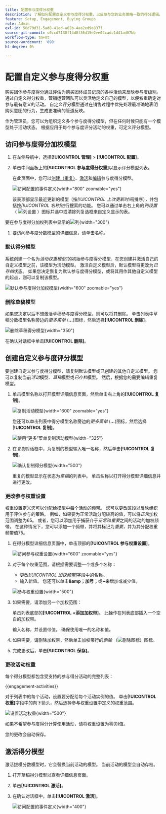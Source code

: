```yaml
---
title: 配置参与度得分权重
description: 了解如何配置自定义参与度得分权重，以反映与您的业务策略一致的得分逻辑。
feature: Setup, Engagement, Buying Groups
role: Admin
exl-id: 50d79d31-5ad8-41ed-a62b-4aa2ed9e837f
source-git-commit: c0ccd7130f14d8f36d15e2ee04cadc1d41ad07bb
workflow-type: tm+mt
source-wordcount: '890'
ht-degree: 0%

---
```


# 配置自定义参与度得分权重

购买团体参与度得分通过评估为购买团体成员记录的各种活动来反映参与度级别。 通过自定义得分权重，营销运营团队可以灵活地定义自己的模型，以便权重确定对参与最有意义的活动。 自定义评分模型通过在销售过程中优先处理最准确地表明购买意图的行为，生成更准确的管道反映。

作为管理员，您可以为组织定义多个参与度得分模型，但在任何时候只能有一个模型处于活动状态。 根据应用于每个参与度评分活动的权重，可定义评分模型。

## 访问参与度得分加权模型

1. 在左侧导航中，选择&#x200B;**[!UICONTROL 管理]** > **[!UICONTROL 配置]**。

1. 单击中间面板上的&#x200B;**[!UICONTROL 参与度得分权重]**&#x200B;以显示评分模型列表。

   在此页面中，您可以[创建（重复）](#create-an-engagement-score-model)、[激活](#activate-a-score-model)和[编辑](#change-the-engagement-weighting-settings)参与度得分模型。

   ![访问配置的事件定义](./assets/configuration-engagement-scoring-list.png){width="800" zoomable="yes"}

   该表顶部显示最近更新的模型（按&#x200B;_[!UICONTROL 上次更新时间]_&#x200B;排序），并包括按&#x200B;_[!UICONTROL 名称]_&#x200B;进行搜索的功能。 您可以通过单击右上角的&#x200B;_列设置_ （ ![列设置](../assets/do-not-localize/icon-column-settings.svg) ）图标并选中或清除列复选框来自定义显示的表。

要在参与度得分加权列表中显示的![列](./assets/configuration-engagement-scoring-list-columns.png){width="300"}

1. 要访问参与度分数模型的详细信息，请单击名称。

### 默认得分模型

系统创建一个名为&#x200B;_活动权重模型1_&#x200B;的初始参与度得分模型，在您创建并激活自己的自定义模型之前，该模型为活动模型。 激活自定义模型后，默认模型将更改为&#x200B;_已存档_&#x200B;状态。 如果您决定恢复为默认参与度得分模型，或将其用作其他自定义模型的起点，则可以复制该模型。

![默认参与度得分加权模型](./assets/configuration-engagement-scoring-model-default.png){width="600" zoomable="yes"}

### 删除草稿模型

如果您决定以后不想激活草稿参与度得分模型，则可以将其删除。 单击列表中草稿分数模型名称旁边的&#x200B;_更多菜单_ (***...***)图标，然后选择&#x200B;**[!UICONTROL 删除]**。

![删除草稿得分模型](./assets/configuration-engagement-scoring-model-more-delete.png){width="350"}

在确认对话框中单击&#x200B;**[!UICONTROL 删除]**。

## 创建自定义参与度评分模型

要创建自定义参与度得分模型，请复制默认模型或已创建的其他自定义模型。 您可以复制当前&#x200B;_活动_&#x200B;模型、_草稿_&#x200B;模型或&#x200B;_已存档_&#x200B;模型。 然后，根据您的需要编辑重复模型。

1. 单击模型名称以打开模型详细信息页面，然后单击右上角的&#x200B;**[!UICONTROL 复制]**。

   ![复制活动模型](./assets/configuration-engagement-scoring-model-duplicate.png){width="600" zoomable="yes"}

   您还可以单击列表中得分模型名称旁边的&#x200B;_更多菜单_ (***...***)图标，然后选择&#x200B;**[!UICONTROL 复制]**。

   ![使用“更多”菜单复制活动模型](./assets/configuration-engagement-scoring-model-more-duplicate.png){width="325"}

1. 在&#x200B;_复制_&#x200B;对话框中，为复制的模型输入唯一名称，然后单击&#x200B;**[!UICONTROL 复制]**。

   ![确认复制得分模型](./assets/configuration-engagement-scoring-model-duplicate-dialog.png){width="500"}

   重复的模型显示在状态为&#x200B;_草稿_&#x200B;的列表中。 单击名称以打开得分模型详细信息并进行更改。

### 更改参与权重设置

权重设置定义您可以分配给模型中每个活动的频带。 您可以更改区段以反映组织用于评估参与的策略。 例如，如果要为正常活动分配较高的值，可以将&#x200B;_正常_&#x200B;加权范围调整为65。 或者，您可以添加用于捕获介于&#x200B;_正常_&#x200B;和&#x200B;_重要_&#x200B;之间的活动的加权频带。 在这种情况下，您可以添加一个频带，并将其标记为&#x200B;_重要_，并为其分配权重频带值75。

1. 在得分模型详细信息页面中，单击顶部的&#x200B;**[!UICONTROL 参与权重设置]**。

   ![访问参与权重设置](./assets/configuration-engagement-scoring-model-weight-settings-button.png){width="600" zoomable="yes"}

1. 对于每个权重范围，请根据需要调整一个或多个名称：

   * 更改&#x200B;_[!UICONTROL 加权频带]_&#x200B;字段中的名称。
   * 输入新值。 您还可以单击&#x200B;**&amp;amp；加号；**&#x200B;或&#x200B;**−**&#x200B;来增加或减少值。

   ![参与权重设置](./assets/configuration-engagement-scoring-model-weight-settings.png){width="500"}

1. 如果需要，请添加另一个加权范围：

   单击列表底部的&#x200B;**[!UICONTROL +添加加权带]**。 此操作在列表底部插入一个空白的加权带。

   输入名称，并设置带值。 确保使用唯一的名称和值。

1. 如果需要，请删除加权带，然后单击加权带行的&#x200B;_删除_ （![删除图标](../assets/do-not-localize/icon-delete-outline.svg)）图标。

1. 完成更改后，单击&#x200B;**[!UICONTROL 保存]**。

### 更改活动权重

每个得分模型都包含受支持的参与得分活动的完整列表：

{{engagement-activities}}

对于列表中的每个活动，设置要分配给每个活动实例的值。 单击&#x200B;**[!UICONTROL 权重]**&#x200B;字段中的向下箭头，然后选择参与权重设置中定义的权重范围。

![设置活动权重](./assets/configuration-engagement-scoring-model-set-activity-weighting.png){width="500"}

如果不希望参与度得分计算使用活动，请将权重设置为零(0)值。

您的更改会自动保存。

## 激活得分模型

激活拔模分数模型时，它会替换当前活动的模型。 当前活动的模型会自动存档。

1. 打开草稿得分模型以查看详细信息页面。

1. 单击&#x200B;**[!UICONTROL 激活]**。

1. 在确认对话框中，单击&#x200B;**[!UICONTROL 激活]**。

   ![访问配置的事件定义](./assets/configuration-engagement-scoring-activate-dialog.png){width="400"}

